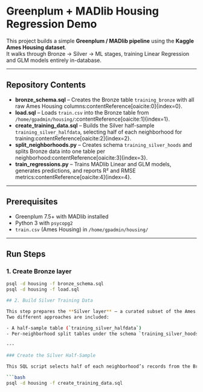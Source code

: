 # Greenplum + MADlib Housing Regression Demo

This project builds a simple **Greenplum / MADlib pipeline** using the **Kaggle Ames Housing dataset**.  
It walks through Bronze → Silver → ML stages, training Linear Regression and GLM models entirely in-database.

---

## Repository Contents

- **bronze_schema.sql** – Creates the Bronze table `training_bronze` with all raw Ames Housing columns:contentReference[oaicite:0]{index=0}.  
- **load.sql** – Loads `train.csv` into the Bronze table from `/home/gpadmin/housing/`:contentReference[oaicite:1]{index=1}.  
- **create_training_data.sql** – Builds the Silver half-sample `training_silver_halfdata`, selecting half of each neighborhood for training:contentReference[oaicite:2]{index=2}.  
- **split_neighborhoods.py** – Creates schema `training_silver_hoods` and splits Bronze data into one table per neighborhood:contentReference[oaicite:3]{index=3}.  
- **train_regressions.py** – Trains MADlib Linear and GLM models, generates predictions, and reports R² and RMSE metrics:contentReference[oaicite:4]{index=4}.

---

## Prerequisites

- Greenplum 7.5+ with MADlib installed  
- Python 3 with `psycopg2`  
- `train.csv` (Ames Housing) in `/home/gpadmin/housing/`

---

## Run Steps

### 1. Create Bronze layer
```bash
psql -d housing -f bronze_schema.sql
psql -d housing -f load.sql

## 2. Build Silver Training Data

This step prepares the **Silver layer** — a curated subset of the Ames Housing dataset used for model training.  
Two different approaches are included:

- A half-sample table (`training_silver_halfdata`)
- Per-neighborhood split tables under the schema `training_silver_hoods`

---

### Create the Silver Half-Sample

This SQL script selects half of each neighborhood’s records from the Bronze table.

```bash
psql -d housing -f create_training_data.sql
